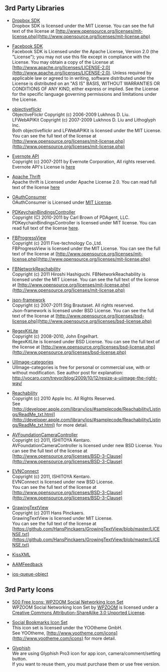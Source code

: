 3rd Party Libraries
----------------------------------
 * [Dropbox SDK](https://www.dropbox.com/developers/reference/sdk)  
    Dropbox SDK is licensed under the MIT License. You can see the full text of the license at [http://www.opensource.org/licenses/mit-license.php](http://www.opensource.org/licenses/mit-license.php)

 * [Facebook SDK](https://github.com/facebook/facebook-ios-sdk)  
    Facebook SDK is Licensed under the Apache License, Version 2.0 (the "License"); you may not use this file except in compliance with the License. You may obtain a copy of the License at [http://www.apache.org/licenses/LICENSE-2.0](http://www.apache.org/licenses/LICENSE-2.0). Unless required by applicable law or agreed to in writing, software distributed under the License is distributed on an "AS IS" BASIS, WITHOUT WARRANTIES OR CONDITIONS OF ANY KIND, either express or implied. See the License for the specific language governing permissions and limitations under the License.

 * [objectiveflickr](https://github.com/lukhnos/objectiveflickr)  
    ObjectiveFlickr Copyright (c) 2006-2009 Lukhnos D. Liu.      
    LFWebAPIKit Copyright (c) 2007-2009 Lukhnos D. Liu and Lithoglyph Inc.      
    Both objectiveflickr and LFWebAPIKit is licensed under the MIT License. You can see the full text of the license at [http://www.opensource.org/licenses/mit-license.php](http://www.opensource.org/licenses/mit-license.php)

 * [Evernote API](http://www.evernote.com/about/developer/api/)  
Copyright (c) 2007-2011 by Evernote Corporation, All rights reserved.  
Evernote API's License is [here](https://github.com/kent013/EVNConnect/blob/master/Libraries/Evernote/evernote/LICENSE.txt)
 
 * [Apache Thrift](http://thrift.apache.org/)  
Apache thrift is Licensed under Apache License 2.0. You can read full text of the license [here](https://github.com/kent013/EVNConnect/blob/master/Libraries/Evernote/thrift/APACHE-LICENSE-2.0.txt)  

 * [OAuthConsumer](http://code.google.com/p/oauthconsumer/)  
OAuthConsumer is Licensed under [MIT License](http://www.opensource.org/licenses/mit-license.php).
   
 * [PDKeychainBindingsController](https://github.com/carlbrown/PDKeychainBindingsController)  
Copyright (C) 2010-2011 by Carl Brown of PDAgent, LLC.  
PDKeychainBindingsController is licensed under MIT license. You can read full text of the license [here](https://github.com/carlbrown/PDKeychainBindingsController/blob/master/LICENSE).

 * [FBProgressView](https://github.com/dev5tec/FBProgressView)  
    Copyright (c) 2011 Five-technology Co.,Ltd.  
    FBProgressView is licensed under the MIT License. You can see the full text of the license at [http://www.opensource.org/licenses/mit-license.php](http://www.opensource.org/licenses/mit-license.php)

 * [FBNetworkReachability](https://github.com/dev5tec/FBNetworkReachability)  
    Copyright (c) 2011 Hiroshi Hashiguchi.
    FBNetworkReachability is licensed under the MIT License. You can see the full text of the license at [http://www.opensource.org/licenses/mit-license.php](http://www.opensource.org/licenses/mit-license.php)

 * [json-framework](https://github.com/stig/json-framework/)  
    Copyright (c) 2007-2011 Stig Brautaset. All rights reserved.  
    Json-framework is licensed under BSD License. You can see the full text of the license at [http://www.opensource.org/licenses/bsd-license.php](http://www.opensource.org/licenses/bsd-license.php)

 * [RegexKitLite](http://regexkit.sourceforge.net/RegexKitLite/)  
    Copyright (c) 2008-2010, John Engelhart.  
    RegexKitLite is licensed under BSD License. You can see the full text of the license at [http://www.opensource.org/licenses/bsd-license.php](http://www.opensource.org/licenses/bsd-license.php)

 * [UIImage-categories](https://github.com/jchatard/UIImage-categories)  
    UIImage-categories is free for personal or commercial use, with or without modification.
    See author post for explanation: http://vocaro.com/trevor/blog/2009/10/12/resize-a-uiimage-the-right-way/

 * [Reachability](http://developer.apple.com/library/ios/#samplecode/Reachability/Introduction/Intro.html)  
    Copyright (c) 2010 Apple Inc. All Rights Reserved.  
    See [http://developer.apple.com/library/ios/#samplecode/Reachability/Listings/ReadMe_txt.html](http://developer.apple.com/library/ios/#samplecode/Reachability/Listings/ReadMe_txt.html) for more detail.

 * [AVFoundationCameraController](https://github.com/kent013/AVFoundationCameraController)  
    Copyright (c) 2011, ISHITOYA Kentaro.  
    AVFoundationCameraController is licensed under new BSD License. You can see the full text of the license at [http://www.opensource.org/licenses/BSD-3-Clause](http://www.opensource.org/licenses/BSD-3-Clause)

 * [EVNConnect](https://github.com/kent013/EVNConnect)  
Copyright (c) 2011, ISHITOYA Kentaro.  
EVNConnect is licensed under new BSD License.  
You can see the full text of the license at [http://www.opensource.org/licenses/BSD-3-Clause](http://www.opensource.org/licenses/BSD-3-Clause)

 * [GrawingTextView](https://github.com/kent013/EVNConnect)  
Copyright (c) 2011 Hans Pinckaers.  
GrawingTextView is licensed under MIT License.  
You can see the full text of the license at [https://github.com/HansPinckaers/GrowingTextView/blob/master/LICENSE.txt](https://github.com/HansPinckaers/GrowingTextView/blob/master/LICENSE.txt)


 * [KissXML](https://github.com/ddeville/KissXML)  
 * [AAMFeedback](https://github.com/fladdict/AAMFeedback)
 * [ios-queue-object](https://github.com/esromneb/ios-queue-object/)

3rd Party Icons
-----------------
 * [500 Free Icons: WPZOOM Social Networking Icon Set](http://creativecommons.org/licenses/by-sa/3.0/)     
    WPZOOM Social Networking Icon Set by [WPZOOM](http://www.wpzoom.com/) is licensed under a [Creative Commons Attribution-ShareAlike 3.0 Unported License](http://creativecommons.org/licenses/by-sa/3.0/).

 * [Social Bookmarks Icon Set](http://www.yootheme.com/icons/freebies)  
    This icon set is licensed under the YOOtheme GmbH.   
    See YOOtheme, [http://www.yootheme.com/icons](http://www.yootheme.com/icons) for more detail.

 * [Glyphish](http://glyphish.com/)  
    We are using Glyphish Pro3 icon for app icon, camera/comment/setting button.  
    If you want to reuse them, you must purchase them or use free version. 
  